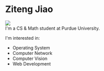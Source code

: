 # Ziteng Jiao
![](https://komarev.com/ghpvc/?username=zjiao19)    
I'm a CS & Math student at Purdue University.    

I'm interested in: 
- Operating System
- Computer Network
- Computer Vision
- Web Development

<!--
**zjiao19/zjiao19** is a ✨ _special_ ✨ repository because its `README.md` (this file) appears on your GitHub profile.

Here are some ideas to get you started:

- 🔭 I’m currently working on ...
- 🌱 I’m currently learning ...
- 👯 I’m looking to collaborate on ...
- 🤔 I’m looking for help with ...
- 💬 Ask me about ...
- 📫 How to reach me: ...
- 😄 Pronouns: ...
- ⚡ Fun fact: ...
-->
